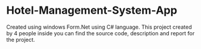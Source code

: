 # Hotel-Management-System-App
Created using  windows Form.Net using C# language. This project created by 4 people inside you can find the source code, description and report for the project.
